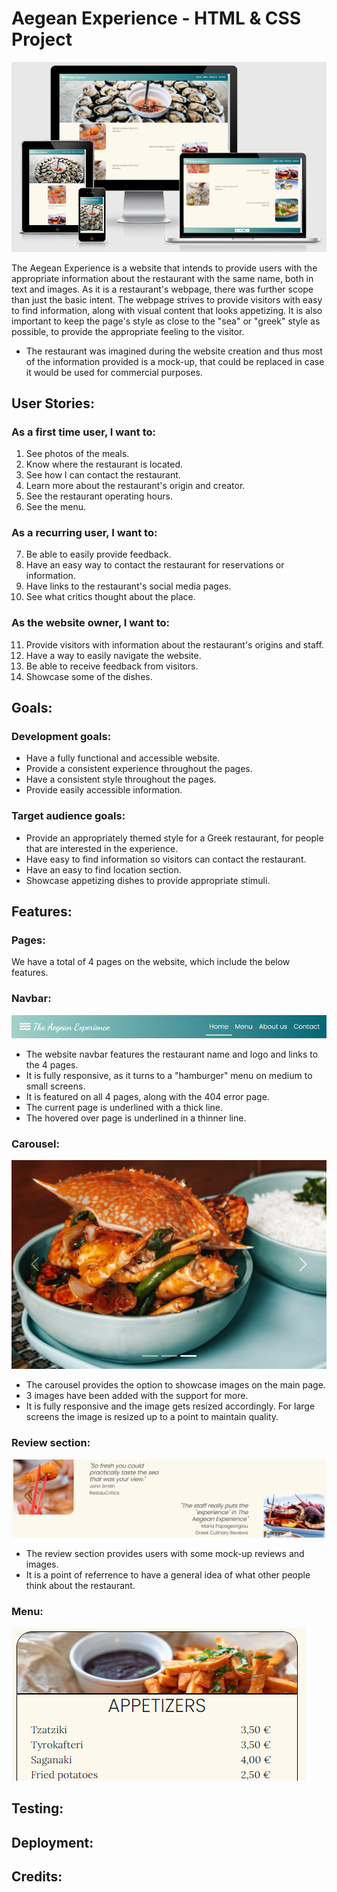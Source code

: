 # Aegean Experience - HTML & CSS Project

![Website mockup](docs/responsive-website.PNG)

The Aegean Experience is a website that intends to provide users with the appropriate information about the restaurant with the same name, both in text and images. As it is a restaurant's webpage, there was further scope than just the basic intent. The webpage strives to provide visitors with easy to find information, along with visual content that looks appetizing. It is also important to keep the page's style as close to the "sea" or "greek" style as possible, to provide the appropriate feeling to the visitor.
* The restaurant was imagined during the website creation and thus most of the information provided is a mock-up, that could be replaced in case it would be used for commercial purposes.

## User Stories:
### As a first time user, I want to:
1. See photos of the meals.
2. Know where the restaurant is located.
3. See how I can contact the restaurant.
4. Learn more about the restaurant's origin and creator.
5. See the restaurant operating hours.
6. See the menu.

### As a recurring user, I want to:
7. Be able to easily provide feedback.
8. Have an easy way to contact the restaurant for reservations or information.
9. Have links to the restaurant's social media pages.
10. See what critics thought about the place.

### As the website owner, I want to:
11. Provide visitors with information about the restaurant's origins and staff.
12. Have a way to easily navigate the website.
13. Be able to receive feedback from visitors.
14. Showcase some of the dishes.

## Goals:
### Development goals:
* Have a fully functional and accessible website.
* Provide a consistent experience throughout the pages.
* Have a consistent style throughout the pages.
* Provide easily accessible information.

### Target audience goals:
* Provide an appropriately themed style for a Greek restaurant, for people that are interested in the experience.
* Have easy to find information so visitors can contact the restaurant.
* Have an easy to find location section.
* Showcase appetizing dishes to provide appropriate stimuli.

## Features:

### Pages:
We have a total of 4 pages on the website, which include the below features.

### Navbar:
![Navbar image](docs/images/navbar.PNG)
* The website navbar features the restaurant name and logo and links to the 4 pages.
* It is fully responsive, as it turns to a "hamburger" menu on medium to small screens.
* It is featured on all 4 pages, along with the 404 error page.
* The current page is underlined with a thick line.
* The hovered over page is underlined in a thinner line.

### Carousel:
![Carousel image](docs/images/carousel.png)
* The carousel provides the option to showcase images on the main page.
* 3 images have been added with the support for more.
* It is fully responsive and the image gets resized accordingly. For large screens the image is resized up to a point to maintain quality.

### Review section:
![Review section image](docs/images/review-section.png)
* The review section provides users with some mock-up reviews and images.
* It is a point of referrence to have a general idea of what other people think about the restaurant.

### Menu:
![Menu image](docs/images/menu.png)

## Testing:


## Deployment:


## Credits: